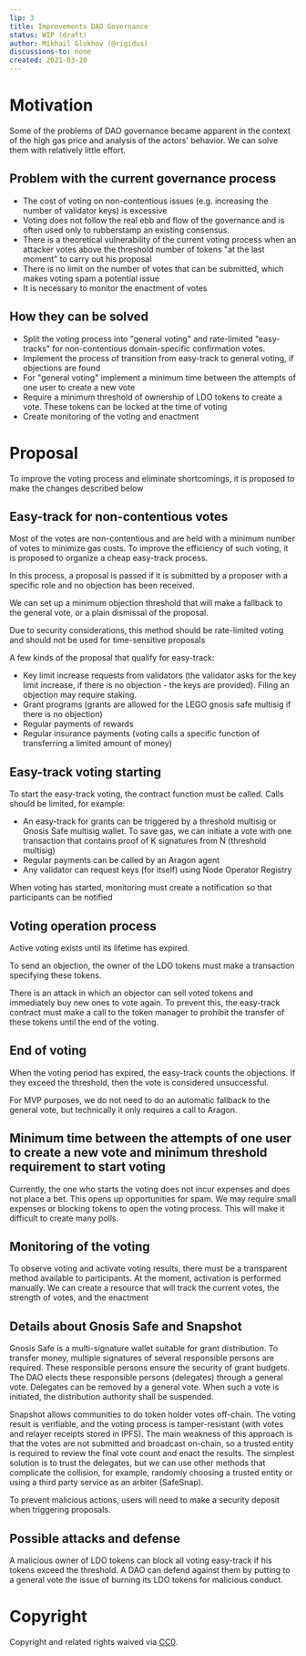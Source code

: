 ```yaml
---
lip: 3
title: Improvements DAO Governance
status: WIP (draft)
author: Mikhail Glukhov (@rigidus)
discussions-to: none
created: 2021-03-20
---
```


# Motivation

Some of the problems of DAO governance became apparent in the context of the high gas price and analysis of the actors' behavior. We can solve them with relatively little effort.

## Problem with the current governance process

* The cost of voting on non-contentious issues (e.g. increasing the number of validator keys) is excessive
* Voting does not follow the real ebb and flow of the governance and is often used only to rubberstamp an existing consensus.
* There is a theoretical vulnerability of the current voting process when an attacker votes above the threshold number of tokens "at the last moment" to carry out his proposal
* There is no limit on the number of votes that can be submitted, which makes voting spam a potential issue
* It is necessary to monitor the enactment of votes

## How they can be solved

- Split the voting process into "general voting" and rate-limited "easy-tracks" for non-contentious domain-specific confirmation votes.
- Implement the process of transition from easy-track to general voting, if objections are found
- For "general voting" implement a minimum time between the attempts of one user to create a new vote
- Require a minimum threshold of ownership of LDO tokens to create a vote. These tokens can be locked at the time of voting
- Create monitoring of the voting and enactment

# Proposal

To improve the voting process and eliminate shortcomings, it is proposed to make the changes described below

## Easy-track for non-contentious votes

Most of the votes are non-contentious and are held with a minimum number of votes to minimize gas costs. To improve the efficiency of such voting, it is proposed to organize a cheap easy-track process.

In this process, a proposal is passed if it is submitted by a proposer with a specific role and no objection has been received.

We can set up a minimum objection threshold that will make a fallback to the general vote, or a plain dismissal of the proposal.

Due to security considerations, this method should be rate-limited voting and should not be used for time-sensitive proposals

A few kinds of the proposal that qualify for easy-track:
- Key limit increase requests from validators (the validator asks for the key limit increase, if there is no objection - the keys are provided). Filing an objection may require staking.
- Grant programs (grants are allowed for the LEGO gnosis safe multisig if there is no objection)
- Regular payments of rewards
- Regular insurance payments (voting calls a specific function of transferring a limited amount of money)

## Easy-track voting starting

To start the easy-track voting, the contract function must be called. Calls should be limited, for example:
- An easy-track for grants can be triggered by a threshold multisig or Gnosis Safe multisig wallet. To save gas, we can initiate a vote with one transaction that contains proof of K signatures from N (threshold multisig) 
- Regular payments can be called by an Aragon agent 
- Any validator can request keys (for itself) using Node Operator Registry

When voting has started, monitoring must create a notification so that participants can be notified 

## Voting operation process

Active voting exists until its lifetime has expired. 

To send an objection, the owner of the LDO tokens must make a transaction specifying these tokens. 

There is an attack in which an objector can sell voted tokens and immediately buy new ones to vote again. To prevent this, the easy-track contract must make a call to the token manager to prohibit the transfer of these tokens until the end of the voting. 

## End of voting 

When the voting period has expired, the easy-track counts the objections. If they exceed the threshold, then the vote is considered unsuccessful. 

For MVP purposes, we do not need to do an automatic fallback to the general vote, but technically it only requires a call to Aragon. 

## Minimum time between the attempts of one user to create a new vote and minimum threshold requirement to start voting

Currently, the one who starts the voting does not incur expenses and does not place a bet. This opens up opportunities for spam. We may require small expenses or blocking tokens to open the voting process. This will make it difficult to create many polls.

## Monitoring of the voting

To observe voting and activate voting results, there must be a transparent method available to participants. At the moment, activation is performed manually. We can create a resource that will track the current votes, the strength of votes, and the enactment

## Details about Gnosis Safe and Snapshot

Gnosis Safe is a multi-signature wallet suitable for grant distribution. To transfer money, multiple signatures of several responsible persons are required. These responsible persons ensure the security of grant budgets. The DAO elects these responsible persons (delegates) through a general vote. Delegates can be removed by a general vote. When such a vote is initiated, the distribution authority shall be suspended. 

Snapshot allows communities to do token holder votes off-chain. The voting result is verifiable, and the voting process is tamper-resistant (with votes and relayer receipts stored in IPFS). The main weakness of this approach is that the votes are not submitted and broadcast on-chain, so a trusted entity is required to review the final vote count and enact the results. The simplest solution is to trust the delegates, but we can use other methods that complicate the collision, for example, randomly choosing a trusted entity or using a third party service as an arbiter (SafeSnap). 

To prevent malicious actions, users will need to make a security deposit when triggering proposals.

## Possible attacks and defense

A malicious owner of LDO tokens can block all voting easy-track if his tokens exceed the threshold. A DAO can defend against them by putting to a general vote the issue of burning its LDO tokens for malicious conduct. 

# Copyright
Copyright and related rights waived via [CC0](https://creativecommons.org/publicdomain/zero/1.0/).
